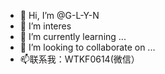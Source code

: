 - 👋 Hi, I’m @G-L-Y-N
- 👀 I’m interes
- 🌱 I’m currently learning ...
- 💞️ I’m looking to collaborate on ...
- 📫联系我：WTKF0614(微信）
